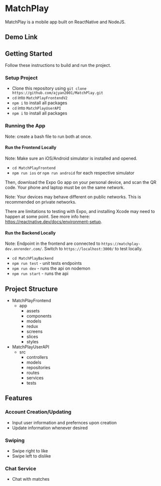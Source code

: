 # MatchPlay
MatchPlay is a mobile app built on ReactNative and NodeJS.

## Demo Link

## Getting Started
Follow these instructions to build and run the project.

### Setup Project
- Clone this repository using `git clone https://github.com/ajyan2001/MatchPlay.git`
- `cd` into `MatchPlayFrontendV2`
- `npm i` to install all packages
- `cd` into `MatchPlayUserAPI`
- `npm i` to install all packages

### Running the App
Note: create a bash file to run both at once.

#### Run the Frontend Locally
Note: Make sure an iOS/Android simulator is installed and opened.

- `cd MatchPlayFrontend`
- `npm run ios` or `npm run android` for each respective simulator

Then, download the Expo Go app on your personal device, and scan the QR code. Your phone and laptop must be on the same network. 

Note: Your devices may behave different on public networks. This is recommended on private networks.

There are limitations to testing with Expo, and installing Xcode may need to happen at some point. See more info here: https://reactnative.dev/docs/environment-setup. 

#### Run the Backend Locally
Note: Endpoint in the frontend are connected to `https://matchplay-dev.onrender.com/`. Switch to `https://localhost:3000/` to test locally.

- `cd MatchPlayBackend`
- `npm run test` - unit tests endpoints
- `npm run dev` - runs the api on nodemon
- `npm run start` - runs the api

## Project Structure
- MatchPlayFrontend
  - app
    - assets
    - components
    - models
    - redux
    - screens
    - slices
    - styles
- MatchPlayUserAPI
  - src
    - controllers
    - models
    - repositories
    - routes
    - services
    - tests
## Features
### Account Creation/Updating
- Input user information and prefernces upon creation
- Update information whenever desired

### Swiping
- Swipe right to like
- Swipe left to dislike

### Chat Service
- Chat with matches
